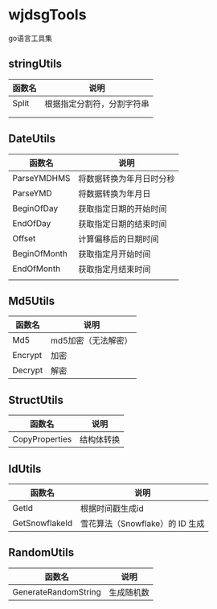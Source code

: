 # wjdsgTools

go语言工具集

## stringUtils

| 函数名 | 说明                       |
| ------ | -------------------------- |
| Split  | 根据指定分割符，分割字符串 |
|        |                            |
|        |                            |

## DateUtils

| 函数名       | 说明                     |
| ------------ | ------------------------ |
| ParseYMDHMS  | 将数据转换为年月日时分秒 |
| ParseYMD     | 将数据转换为年月日       |
| BeginOfDay   | 获取指定日期的开始时间   |
| EndOfDay     | 获取指定日期的结束时间   |
| Offset       | 计算偏移后的日期时间     |
| BeginOfMonth | 获取指定月开始时间       |
| EndOfMonth   | 获取指定月结束时间       |
|              |                          |

## Md5Utils

| 函数名  | 说明                |
| ------- | ------------------- |
| Md5     | md5加密（无法解密） |
| Encrypt | 加密                |
| Decrypt | 解密                |

## StructUtils

| 函数名         | 说明       |
| -------------- | ---------- |
| CopyProperties | 结构体转换 |

## IdUtils

| 函数名         | 说明                            |
| -------------- | ------------------------------- |
| GetId          | 根据时间戳生成id                |
| GetSnowflakeId | 雪花算法（Snowflake）的 ID 生成 |

## RandomUtils

| 函数名               | 说明       |
| -------------------- | ---------- |
| GenerateRandomString | 生成随机数 |

